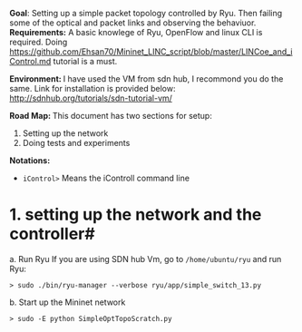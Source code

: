 <b>Goal</b>: Setting up a simple packet topology controlled by Ryu. Then failing some of the optical and packet links and observing the behaviuor.   
<b>Requirements:</b>
A basic knowlege of Ryu, OpenFlow and linux CLI is required. 
Doing https://github.com/Ehsan70/Mininet_LINC_script/blob/master/LINCoe_and_iControl.md tutorial is a must. 

<b>Environment: </b> I have used the VM from sdn hub, I recommond you do the same. Link for installation is provided below: http://sdnhub.org/tutorials/sdn-tutorial-vm/

<b>Road Map: </b>This document has two sections for setup: 

 1. Setting up the network   
 2. Doing tests and experiments</br>

<b>Notations: </b>
 - `iControl>` Means the iControll command line


# 1. setting up the network and the controller#
 a. Run Ryu 
 If you are using SDN hub Vm, go to `/home/ubuntu/ryu` and run Ryu: 
 ```shell
 > sudo ./bin/ryu-manager --verbose ryu/app/simple_switch_13.py
 ```
 b. Start up the Mininet network 
 ```shell
 > sudo -E python SimpleOptTopoScratch.py
 ```
